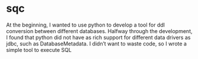 # sqc
At the beginning, I wanted to use python to develop a tool for ddl conversion between different databases. 
Halfway through the development, I found that python did not have as rich support for different data drivers as jdbc, such as DatabaseMetadata. 
I didn’t want to waste code, so I wrote a simple tool to execute SQL

